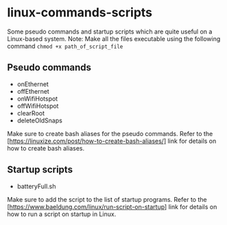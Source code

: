 # linux-commands-scripts
Some pseudo commands and startup scripts which are quite useful on a Linux-based system.
Note: Make all the files executable using the following command
`chmod +x path_of_script_file`

## Pseudo commands
* onEthernet
* offEthernet
* onWifiHotspot
* offWifiHotspot
* clearRoot
* deleteOldSnaps

Make sure to create bash aliases for the pseudo commands. Refer to the [https://linuxize.com/post/how-to-create-bash-aliases/] link for details on how to create bash aliases.

## Startup scripts
* batteryFull.sh

Make sure to add the script to the list of startup programs. Refer to the [https://www.baeldung.com/linux/run-script-on-startup] link for details on how to run a script on startup in Linux.
